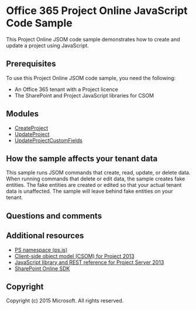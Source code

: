 # Office 365 Project Online JavaScript Code Sample

This Project Online JSOM code sample demonstrates how to create and update a project using JavaScript.

## Prerequisites
To use this Project Online JSOM code sample, you need the following:
* An Office 365 tenant with a Project licence
* The SharePoint and Project JavaScript libraries for CSOM

## Modules
* [CreateProject](/createproject.js)
* [UpdateProject](/updateproject.js)
* [UpdateProjectCustomFields](/updateprojectcustomfieldvalues.js)

## How the sample affects your tenant data
This sample runs JSOM commands that create, read, update, or delete data. When running commands that delete or edit data, the sample creates fake entities. The fake entities are created or edited so that your actual tenant data is unaffected. The sample will leave behind fake entities on your tenant.

## Questions and comments

## Additional resources
* [PS namespace (ps.js)](https://msdn.microsoft.com/en-us/library/office/jj669820.aspx)
* [Client-side object model (CSOM) for Project 2013](https://msdn.microsoft.com/en-us/library/office/jj163123.aspx)
* [JavaScript library and REST reference for Project Server 2013](https://msdn.microsoft.com/en-us/library/office/jj712612.aspx)
* [SharePoint Online SDK](https://www.microsoft.com/en-us/download/details.aspx?id=30722)

## Copyright
Copyright (c) 2015 Microsoft. All rights reserved.
